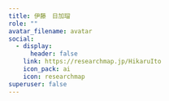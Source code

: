 ```yaml
---
title: 伊藤　日加瑠
role: ""
avatar_filename: avatar
social:
  - display:
      header: false
    link: https://researchmap.jp/HikaruIto
    icon_pack: ai
    icon: researchmap
superuser: false
---
```

